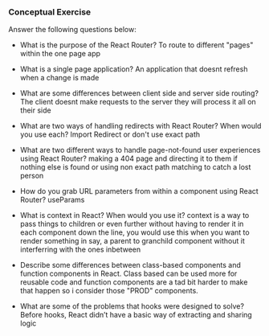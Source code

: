 ### Conceptual Exercise

Answer the following questions below:

- What is the purpose of the React Router?
  To route to different "pages" within the one page app 

- What is a single page application?
  An application that doesnt refresh when a change is made

- What are some differences between client side and server side routing?
  The client doesnt make requests to the server they will process it all on their side

- What are two ways of handling redirects with React Router? When would you use each?
  Import Redirect or don't use exact path

- What are two different ways to handle page-not-found user experiences using React Router? 
  making a 404 page and directing it to them if nothing else is found or using non exact path matching to catch a lost person

- How do you grab URL parameters from within a component using React Router?
  useParams

- What is context in React? When would you use it?
  context is a way to pass things to children or even further without having to render it in each component down the line, you would use this when you want to render something in say, a parent to granchild component without it interferring with the ones inbetween

- Describe some differences between class-based components and function
  components in React.
  Class based can be used more for reusable code and function components are a tad bit harder to make that happen so i consider those "PROD" components.

- What are some of the problems that hooks were designed to solve?
  Before hooks, React didn’t have a basic way of extracting and sharing logic